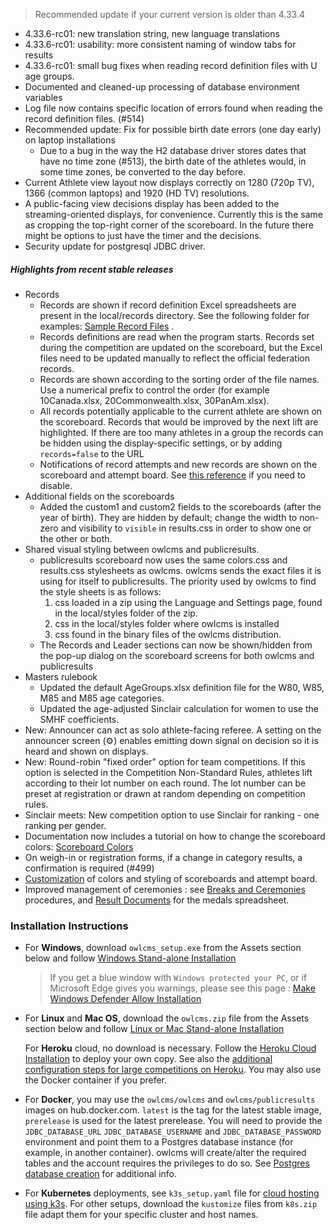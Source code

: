 > Recommended update if your current version is older than 4.33.4

- 4.33.6-rc01: new translation string, new language translations
- 4.33.6-rc01: usability: more consistent naming of window tabs for results
- 4.33.6-rc01: small bug fixes when reading record definition files with U age groups.
- Documented and cleaned-up processing of database environment variables
- Log file now contains specific location of errors found when reading the record definition files. (#514)
- Recommended update: Fix for possible birth date errors (one day early) on laptop installations
  - Due to a bug in the way the H2 database driver stores dates that have no time zone (#513),  the birth date of the athletes would, in some time zones, be converted to the day before.
- Current Athlete view layout now displays correctly on 1280 (720p TV), 1366 (common laptops) and 1920 (HD TV) resolutions.
- A public-facing view decisions display has been added to the streaming-oriented displays, for convenience.  Currently this is the same as cropping the top-right corner of the scoreboard. In the future there might be options to just have the timer and the decisions.
- Security update for postgresql JDBC driver.

##### Highlights from recent stable releases

- Records
  - Records are shown if record definition Excel spreadsheets are present in the local/records directory.  See the following folder for examples: [Sample Record Files](https://www.dropbox.com/sh/sbr804kqfwkgs6g/AAAEcT2sih9MmnrpYzkh6Erma?dl=0) . 
  - Records definitions are read when the program starts.  Records set during the competition are updated on the scoreboard, but the Excel files need to be updated manually to reflect the official federation records.
  - Records are shown according to the sorting order of the file names. Use a numerical prefix to control the order (for example 10Canada.xlsx, 20Commonwealth.xlsx, 30PanAm.xlsx).
  - All records potentially applicable to the current athlete are shown on the scoreboard.  Records that would be improved by the next lift are highlighted.  If there are too many athletes in a group the records can be hidden using the display-specific settings, or by adding `records=false` to the URL
  - Notifications of record attempts and new records are shown on the scoreboard and attempt board. See [this reference](https://${env.REPO_OWNER}.github.io/${env.O_REPO_NAME}/#/Styles#hiding-notifications) if you need to disable.
- Additional fields on the scoreboards
  - Added the custom1 and custom2 fields to the scoreboards (after the year of birth).  They are hidden by default; change the width to non-zero and visibility to `visible` in results.css in order to show one or the other or both.
- Shared visual styling between owlcms and publicresults.
  - publicresults scoreboard now uses the same colors.css and results.css stylesheets as owlcms.  owlcms sends the exact files it is using for itself to publicresults. The priority used by owlcms to find the style sheets is as follows:
    1. css loaded in a zip using the Language and Settings page, found in the local/styles folder of the zip.  
    2. css in the local/styles folder where owlcms is installed
    3. css found in the binary files of the owlcms distribution.
  - The Records and Leader sections can now be shown/hidden from the pop-up dialog on the scoreboard screens for both owlcms and publicresults
- Masters rulebook
  - Updated the default AgeGroups.xlsx definition file for the W80, W85, M85 and M85 age categories.
  - Updated the age-adjusted Sinclair calculation for women to use the SMHF coefficients.
- New: Announcer can act as solo athlete-facing referee. A setting on the announcer screen (⚙) enables emitting down signal on decision so it is heard and shown on displays.
- New: Round-robin "fixed order" option for team competitions.  If this option is selected in the Competition Non-Standard Rules, athletes lift according to their lot number on each round. The lot number can be preset at registration or drawn at random depending on competition rules.
- Sinclair meets: New competition option to use Sinclair for ranking - one ranking per gender. 
- Documentation now includes a tutorial on how to change the scoreboard colors: [Scoreboard Colors](https://${env.REPO_OWNER}.github.io/${env.O_REPO_NAME}/#/Styles) 
- On weigh-in or registration forms, if a change in category results, a confirmation is required (#499)
- [Customization](https://${env.REPO_OWNER}.github.io/${env.O_REPO_NAME}/#/UploadingLocalSettings) of colors and styling of scoreboards and attempt board. 
- Improved management of ceremonies : see [Breaks and Ceremonies](https://${env.REPO_OWNER}.github.io/${env.O_REPO_NAME}/#/Breaks) procedures, and [Result Documents](https://${env.REPO_OWNER}.github.io/${env.O_REPO_NAME}/#/Documents) for the medals spreadsheet.


### **Installation Instructions**

  - For **Windows**, download `owlcms_setup.exe` from the Assets section below and follow [Windows Stand-alone Installation](https://${env.REPO_OWNER}.github.io/${env.O_REPO_NAME}/#/LocalWindowsSetup)

    > If you get a blue window with `Windows protected your PC`, or if Microsoft Edge gives you warnings, please see this page : [Make Windows Defender Allow Installation](https://${env.REPO_OWNER}.github.io/${env.O_REPO_NAME}/#/DefenderOff)

  - For **Linux** and **Mac OS**, download the `owlcms.zip` file from the Assets section below and follow [Linux or Mac Stand-alone Installation](https://${env.REPO_OWNER}.github.io/${env.O_REPO_NAME}/#/LocalLinuxMacSetup)

    For **Heroku** cloud, no download is necessary. Follow the [Heroku Cloud Installation](https://${env.REPO_OWNER}.github.io/${env.O_REPO_NAME}/#/Cloud) to deploy your own copy.  See also the [additional configuration steps for large competitions on Heroku](https://${env.REPO_OWNER}.github.io/${env.O_REPO_NAME}/#/HerokuLarge).  You may also use the Docker container if you prefer.

- For **Docker**, you may use the `owlcms/owlcms` and `owlcms/publicresults` images on hub.docker.com.  `latest` is the tag for the latest stable image, `prerelease` is used for the latest prerelease.  You will need to provide the `JDBC_DATABASE_URL` `JDBC_DATABASE_USERNAME` and `JDBC_DATABASE_PASSWORD` environment and point them to a Postgres database instance (for example, in another container). owlcms will create/alter the required tables and the account requires the privileges to do so. See [Postgres database creation](https://${env.REPO_OWNER}.github.io/${env.O_REPO_NAME}/#/PostgreSQL?id=initial-configuration-of-postgresql) for additional info.

- For **Kubernetes** deployments, see `k3s_setup.yaml` file for [cloud hosting using k3s](https://${env.REPO_OWNER}.github.io/${env.O_REPO_NAME}/#/DigitalOcean). For other setups, download the `kustomize` files from `k8s.zip` file adapt them for your specific cluster and host names. 